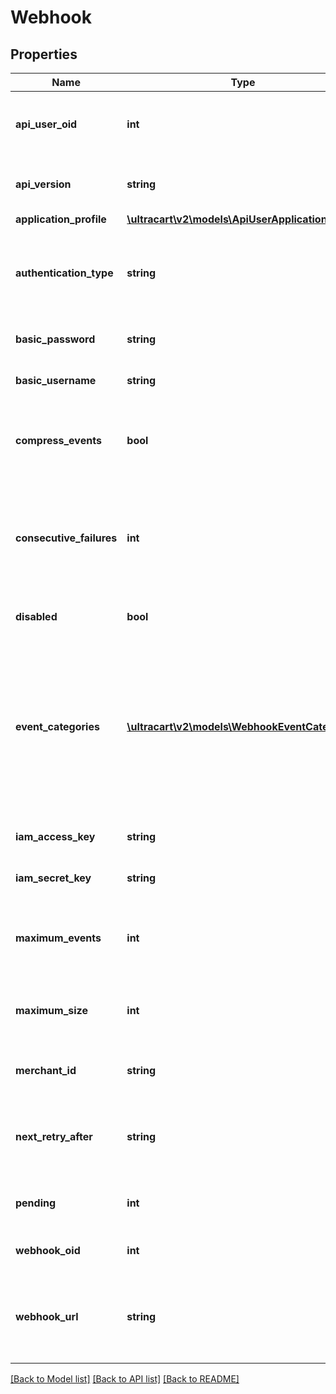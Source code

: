 # Webhook

## Properties
Name | Type | Description | Notes
------------ | ------------- | ------------- | -------------
**api_user_oid** | **int** | Populated if webhook associated with an API user | [optional] 
**api_version** | **string** | Version of the API objects that are sent in notifications | [optional] 
**application_profile** | [**\ultracart\v2\models\ApiUserApplicationProfile**](ApiUserApplicationProfile.md) |  | [optional] 
**authentication_type** | **string** | The type of authentication this webhook will use when communicating with your server | [optional] 
**basic_password** | **string** | Basic authentication password | [optional] 
**basic_username** | **string** | Basic authentication user name | [optional] 
**compress_events** | **bool** | Compress events with GZIP then base 64 encode them as a string | [optional] 
**consecutive_failures** | **int** | The number of consecutive failures that have occurred trying to deliver notifications to the target server | [optional] 
**disabled** | **bool** | True if the webhook has been disabled | [optional] 
**event_categories** | [**\ultracart\v2\models\WebhookEventCategory[]**](WebhookEventCategory.md) | The categories of events.  Individual events and subscriptions are handled in the child objects.  _placeholders parameter effects the population of this on a retrieval. | [optional] 
**iam_access_key** | **string** | IAM Access Key for AWS SQS Delivery | [optional] 
**iam_secret_key** | **string** | IAM Secret Key for AWS SQS Delivery | [optional] 
**maximum_events** | **int** | The maximum number of events in the payload that UltraCart will deliver | [optional] 
**maximum_size** | **int** | The maximum size of the payload that UltraCart will deliver | [optional] 
**merchant_id** | **string** | The UltraCart merchant ID that owns this webhook | [optional] 
**next_retry_after** | **string** | The next time UltraCart will attempt delivery if failures have been occurring | [optional] 
**pending** | **int** | The number of pending events for this webhook | [optional] 
**webhook_oid** | **int** | The object identifier for this webhook | [optional] 
**webhook_url** | **string** | The URL to deliver events to.  Must be HTTPS for customer related information. | [optional] 

[[Back to Model list]](../README.md#documentation-for-models) [[Back to API list]](../README.md#documentation-for-api-endpoints) [[Back to README]](../README.md)


